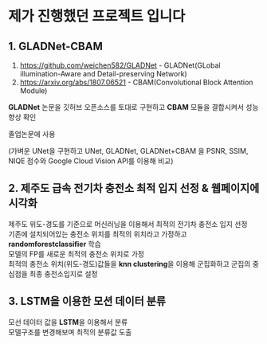 # 제가 진행했던 프로젝트 입니다

## 1. GLADNet-CBAM
1. https://github.com/weichen582/GLADNet - GLADNet(GLobal illumination-Aware and Detail-preserving Network)
2. https://arxiv.org/abs/1807.06521 - CBAM(Convolutional Block Attention Module)

**GLADNet** 논문을 깃허브 오픈소스를 토대로 구현하고 **CBAM** 모듈을 결합시켜서 성능향상 확인

졸업논문에 사용

(가벼운 UNet을 구현하고 UNet, GLADNet, GLADNet+CBAM 을 PSNR, SSIM, NIQE 점수와 Google Cloud Vision API를 이용해 비교)

## 2. 제주도 급속 전기차 충전소 최적 입지 선정 & 웹페이지에 시각화

제주도 위도-경도를 기준으로 머신러닝을 이용해서 최적의 전기차 충전소 입지 선정<br>
기존에 설치되어있는 충전소 위치를 최적의 위치라고 가정하고 **randomforestclassifier** 학습<br>
모델의 FP를 새로운 최적의 충전소 위치로 가정<br>
최적의 충전소 위치(위도-경도)값들을 **knn clustering**을 이용해 군집화하고 군집의 중심점을 최종 충전소입지로 설정<br>

## 3. LSTM을 이용한 모션 데이터 분류

모선 데이터 값을 **LSTM**을 이용해서 분류<br>
모델구조를 변경해보며 최적의 분류값 도출

